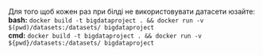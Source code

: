 Для того щоб кожен раз при білді не використовувати датасети юзайте:\
**bash:** `docker build -t bigdataproject . && docker run -v $(pwd)/datasets:/datasets/ bigdataproject`\
**cmd:** `docker build -t bigdataproject . && docker run -v ${pwd}/datasets:/datasets/ bigdataproject`